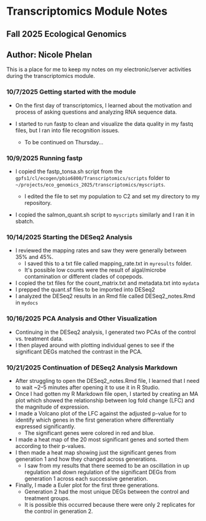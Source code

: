 # Transcriptomics Module Notes

## Fall 2025 Ecological Genomics

## Author: Nicole Phelan

This is a place for me to keep my notes on my electronic/server activities during the transcriptomics module.

### 10/7/2025 Getting started with the module

-   On the first day of transcriptomics, I learned about the motivation and process of asking questions and analyzing RNA sequence data.

-   I started to run fastp to clean and visualize the data quality in my fastq files, but I ran into file recognition issues.

    -   To be continued on Thursday...

### 10/9/2025 Running fastp

-   I copied the fastp_tonsa.sh script from the `gpfs1/cl/ecogen/pbio6800/Transcriptomics/scripts` folder to `~/projects/eco_genomics_2025/transcriptomics/myscripts`.

    -   I edited the file to set my population to C2 and set my directory to my repository.

-   I copied the salmon_quant.sh script to `myscripts` similarly and I ran it in sbatch.

### 10/14/2025 Starting the DESeq2 Analysis

-   I reviewed the mapping rates and saw they were generally between 35% and 45%.
    -   I saved this to a txt file called mapping_rate.txt in `myresults` folder.
    -   It's possible low counts were the result of algal/microbe contamination or different clades of copepods.
-   I copied the txt files for the count_matrix.txt and metadata.txt into `mydata`
-   I prepped the quant.sf files to be imported into DESeq2
-   I analyzed the DESeq2 results in an Rmd file called DESeq2_notes.Rmd in `mydocs`

### 10/16/2025 PCA Analysis and Other Visualization

-   Continuing in the DESeq2 analysis, I generated two PCAs of the control vs. treatment data.
-   I then played around with plotting individual genes to see if the significant DEGs matched the contrast in the PCA.

### 10/21/2025 Continuation of DESeq2 Analysis Markdown

-   After struggling to open the DESeq2_notes.Rmd file, I learned that I need to wait ~2–5 minutes after opening it to use it in R Studio.
-   Once I had gotten my R Markdown file open, I started by creating an MA plot which showed the relationship between log fold change (LFC) and the magnitude of expression.
-   I made a Volcano plot of the LFC against the adjusted p-value for to identify which genes in the first generation where differentially expressed significantly.
    -   The significant genes were colored in red and blue.
-   I made a heat map of the 20 most significant genes and sorted them according to their p-values.
-   I then made a heat map showing just the significant genes from generation 1 and how they changed across generations.
    -   I saw from my results that there seemed to be an oscillation in up regulation and down regulation of the significant DEGs from generation 1 across each successive generation.
- Finally, I made a Euler plot for the first three generations.
    -   Generation 2 had the most unique DEGs between the control and treatment groups.
    -   It is possible this occurred because there were only 2 replicates for the control in generation 2.